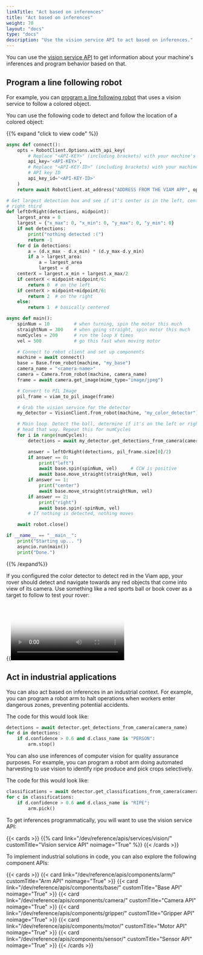 ```yaml
---
linkTitle: "Act based on inferences"
title: "Act based on inferences"
weight: 70
layout: "docs"
type: "docs"
description: "Use the vision service API to act based on inferences."
---
```


You can use the [vision service API](/dev/reference/apis/services/vision/) to get information about your machine's inferences and program behavior based on that.

## Program a line following robot

For example, you can [program a line following robot](/tutorials/services/color-detection-scuttle/) that uses a vision service to follow a colored object.

You can use the following code to detect and follow the location of a colored object:

{{% expand "click to view code" %}}

```python {class="line-numbers linkable-line-numbers"}
async def connect():
    opts = RobotClient.Options.with_api_key(
        # Replace "<API-KEY>" (including brackets) with your machine's API key
        api_key='<API-KEY>',
        # Replace "<API-KEY-ID>" (including brackets) with your machine's
        # API key ID
        api_key_id='<API-KEY-ID>'
    )
    return await RobotClient.at_address("ADDRESS FROM THE VIAM APP", opts)

# Get largest detection box and see if it's center is in the left, center, or
# right third
def leftOrRight(detections, midpoint):
    largest_area = 0
    largest = {"x_max": 0, "x_min": 0, "y_max": 0, "y_min": 0}
    if not detections:
        print("nothing detected :(")
        return -1
    for d in detections:
        a = (d.x_max - d.x_min) * (d.y_max-d.y_min)
        if a > largest_area:
            a = largest_area
            largest = d
    centerX = largest.x_min + largest.x_max/2
    if centerX < midpoint-midpoint/6:
        return 0  # on the left
    if centerX > midpoint+midpoint/6:
        return 2  # on the right
    else:
        return 1  # basically centered

async def main():
    spinNum = 10         # when turning, spin the motor this much
    straightNum = 300    # when going straight, spin motor this much
    numCycles = 200      # run the loop X times
    vel = 500            # go this fast when moving motor

    # Connect to robot client and set up components
    machine = await connect()
    base = Base.from_robot(machine, "my_base")
    camera_name = "<camera-name>"
    camera = Camera.from_robot(machine, camera_name)
    frame = await camera.get_image(mime_type="image/jpeg")

    # Convert to PIL Image
    pil_frame = viam_to_pil_image(frame)

    # Grab the vision service for the detector
    my_detector = VisionClient.from_robot(machine, "my_color_detector")

    # Main loop. Detect the ball, determine if it's on the left or right, and
    # head that way. Repeat this for numCycles
    for i in range(numCycles):
        detections = await my_detector.get_detections_from_camera(camera_name)

        answer = leftOrRight(detections, pil_frame.size[0]/2)
        if answer == 0:
            print("left")
            await base.spin(spinNum, vel)     # CCW is positive
            await base.move_straight(straightNum, vel)
        if answer == 1:
            print("center")
            await base.move_straight(straightNum, vel)
        if answer == 2:
            print("right")
            await base.spin(-spinNum, vel)
        # If nothing is detected, nothing moves

    await robot.close()

if __name__ == "__main__":
    print("Starting up... ")
    asyncio.run(main())
    print("Done.")
```

{{% /expand%}}

If you configured the color detector to detect red in the Viam app, your rover should detect and navigate towards any red objects that come into view of its camera.
Use something like a red sports ball or book cover as a target to follow to test your rover:

<div class="aligncenter">
{{<video webm_src="https://storage.googleapis.com/docs-blog/tutorials/videos/scuttledemos_colordetection.webm" mp4_src="https://storage.googleapis.com/docs-blog/tutorials/videos/scuttledemos_colordetection.mp4" poster="/tutorials/scuttlebot/scuttledemos_colordetection.jpg" alt="Detecting color with a Scuttle Robot">}}
</div>

## Act in industrial applications

You can also act based on inferences in an industrial context.
For example, you can program a robot arm to halt operations when workers enter dangerous zones, preventing potential accidents.

The code for this would look like:

```python {class="line-numbers linkable-line-numbers"}
detections = await detector.get_detections_from_camera(camera_name)
for d in detections:
    if d.confidence > 0.6 and d.class_name is "PERSON":
        arm.stop()
```

You can also use inferences of computer vision for quality assurance purposes.
For example, you can program a robot arm doing automated harvesting to use vision to identify ripe produce and pick crops selectively.

The code for this would look like:

```python {class="line-numbers linkable-line-numbers"}
classifications = await detector.get_classifications_from_camera(camera_name, 4)
for c in classifications:
    if d.confidence > 0.6 and d.class_name is "RIPE":
        arm.pick()
```

To get inferences programmatically, you will want to use the vision service API:

{{< cards >}}
{{% card link="/dev/reference/apis/services/vision/" customTitle="Vision service API" noimage="True" %}}
{{< /cards >}}

To implement industrial solutions in code, you can also explore the following component APIs:

{{< cards >}}
{{< card link="/dev/reference/apis/components/arm/" customTitle="Arm API" noimage="True" >}}
{{< card link="/dev/reference/apis/components/base/" customTitle="Base API" noimage="True" >}}
{{< card link="/dev/reference/apis/components/camera/" customTitle="Camera API" noimage="True" >}}
{{< card link="/dev/reference/apis/components/gripper/" customTitle="Gripper API" noimage="True" >}}
{{< card link="/dev/reference/apis/components/motor/" customTitle="Motor API" noimage="True" >}}
{{< card link="/dev/reference/apis/components/sensor/" customTitle="Sensor API" noimage="True" >}}
{{< /cards >}}
